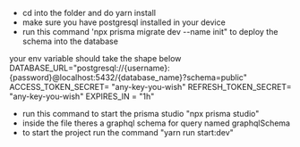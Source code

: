 * cd into the folder and do yarn install
* make sure you have postgresql installed in your device
* run this command 'npx prisma migrate dev --name init" to deploy the schema into the database

your env variable should take the shape below
DATABASE_URL="postgresql://{username}:{password}@localhost:5432/{database_name}?schema=public"
ACCESS_TOKEN_SECRET= "any-key-you-wish"
REFRESH_TOKEN_SECRET= "any-key-you-wish"
EXPIRES_IN = "1h"

* run this command to start the prisma studio "npx prisma studio"
* inside the file theres a graphql schema for query named graphqlSchema
* to start the project run the command  "yarn run start:dev"